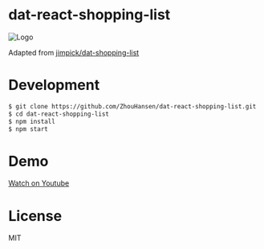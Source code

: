 # dat-react-shopping-list

![Logo](https://dat-shopping-list.glitch.me/img/dat-shopping-list-96.png)

Adapted from [jimpick/dat-shopping-list](https://github.com/jimpick/dat-shopping-list)

# Development

```sh
$ git clone https://github.com/ZhouHansen/dat-react-shopping-list.git
$ cd dat-react-shopping-list
$ npm install
$ npm start
```

# Demo

[Watch on Youtube](https://www.youtube.com/watch?v=e48GsHj-nVk)

# License

MIT
